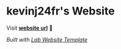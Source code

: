 
# kevinj24fr's Website

Visit **[website url](#)** 🚀

_Built with [Lab Website Template](https://greene-lab.gitbook.io/lab-website-template-docs)_

